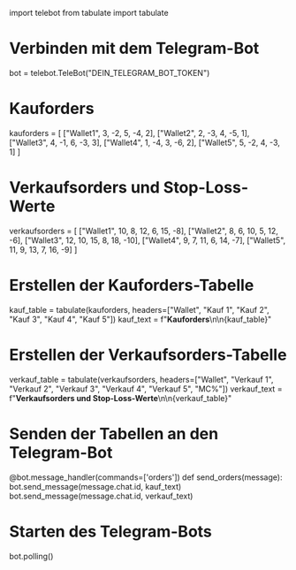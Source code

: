 import telebot
from tabulate import tabulate

# Verbinden mit dem Telegram-Bot
bot = telebot.TeleBot("DEIN_TELEGRAM_BOT_TOKEN")

# Kauforders
kauforders = [
    ["Wallet1", 3, -2, 5, -4, 2],
    ["Wallet2", 2, -3, 4, -5, 1],
    ["Wallet3", 4, -1, 6, -3, 3],
    ["Wallet4", 1, -4, 3, -6, 2],
    ["Wallet5", 5, -2, 4, -3, 1]
]

# Verkaufsorders und Stop-Loss-Werte
verkaufsorders = [
    ["Wallet1", 10, 8, 12, 6, 15, -8],
    ["Wallet2", 8, 6, 10, 5, 12, -6],
    ["Wallet3", 12, 10, 15, 8, 18, -10],
    ["Wallet4", 9, 7, 11, 6, 14, -7],
    ["Wallet5", 11, 9, 13, 7, 16, -9]
]

# Erstellen der Kauforders-Tabelle
kauf_table = tabulate(kauforders, headers=["Wallet", "Kauf 1", "Kauf 2", "Kauf 3", "Kauf 4", "Kauf 5"])
kauf_text = f"**Kauforders**\n\n{kauf_table}"

# Erstellen der Verkaufsorders-Tabelle
verkauf_table = tabulate(verkaufsorders, headers=["Wallet", "Verkauf 1", "Verkauf 2", "Verkauf 3", "Verkauf 4", "Verkauf 5", "MC%"])
verkauf_text = f"**Verkaufsorders und Stop-Loss-Werte**\n\n{verkauf_table}"

# Senden der Tabellen an den Telegram-Bot
@bot.message_handler(commands=['orders'])
def send_orders(message):
    bot.send_message(message.chat.id, kauf_text)
    bot.send_message(message.chat.id, verkauf_text)

# Starten des Telegram-Bots
bot.polling()
